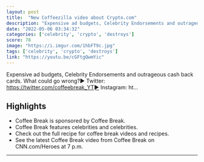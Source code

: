 ```yaml
---
layout: post
title:  "New Coffeezilla video about Crypto.com"
description: "Expensive ad budgets, Celebrity Endorsements and outrageous cash back cards. What could go wrong?► Twitter: https://twitter.com/coffeebreak_YT► Instagram: ht..."
date: "2022-05-06 03:34:32"
categories: ['celebrity', 'crypto', 'destroys']
score: 78
image: "https://i.imgur.com/1hbFT9c.jpg"
tags: ['celebrity', 'crypto', 'destroys']
link: "https://youtu.be/cGFtgQwmYic"
---
```


Expensive ad budgets, Celebrity Endorsements and outrageous cash back cards. What could go wrong?► Twitter: https://twitter.com/coffeebreak_YT► Instagram: ht...

## Highlights

- Coffee Break is sponsored by Coffee Break.
- Coffee Break features celebrities and celebrities.
- Check out the full recipe for coffee break videos and recipes.
- See the latest Coffee Break video from Coffee Break on CNN.com/Heroes at 7 p.m.

---
